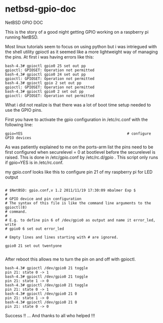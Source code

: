 # netbsd-gpio-doc
NetBSD GPIO DOC

This is the story of a good night getting GPIO working on
a raspberry pi running NetBSD.

Most linux tutorials seem to focus on using python but i was intriegued with the shell utility
gpioctl as it seemed like a more lightweight way of managing the pins. At first i was having errors like
this:


```
bash-4.3# gpioctl gpio0 25 set out pp
gpioctl: GPIOSET: Operation not permitted
bash-4.3# gpioctl gpio0 24 set out pp
gpioctl: GPIOSET: Operation not permitted
bash-4.3# gpioctl gpio 2 set out pp
gpioctl: GPIOSET: Operation not permitted
bash-4.3# gpioctl gpio0 2 set out pp
gpioctl: GPIOSET: Operation not permitted

```
What i did not realize is that there was a lot of boot time setup needed to use the GPIO pins.

First you have to activate the gpio configuration in /etc/rc.conf with the following line:

```
gpio=YES                                                # configure GPIO devices

```

As was patiently explained to me on the ports-arm list the pins need to be first configured when 
securelevel = 0 at bootlevel before the securelevel is raised. This is done in /etc/gpio.conf by 
/etc/rc.d/gpio . This script only runs if gpio=YES is in /etc/rc.conf.


my gpio.conf looks like this to configure pin 21 of my raspberry pi for LED output

```

# $NetBSD: gpio.conf,v 1.2 2011/11/19 17:30:09 mbalmer Exp $
#
# GPIO device and pin configuration
# The syntax of this file is like the command line arguments to the gpioctl(8)
# command.
#
# E.g. to define pin 6 of /dev/gpio0 as output and name it error_led, write
# gpio0 6 set out error_led

# Empty lines and lines starting with # are ignored.

gpio0 21 set out twentyone


```

After reboot this allows me to turn the pin on and off with gpioctl.

```
bash-4.3# gpioctl /dev/gpio0 21 toggle
pin 21: state 0 -> 1
bash-4.3# gpioctl /dev/gpio0 21 toggle
pin 21: state 1 -> 0
bash-4.3# gpioctl /dev/gpio0 21 toggle
pin 21: state 0 -> 1
bash-4.3# gpioctl /dev/gpio0 21 0     
pin 21: state 1 -> 0
bash-4.3# gpioctl /dev/gpio0 21 0
pin 21: state 0 -> 0

```

Success !! ... And thanks to all who helped !!!
